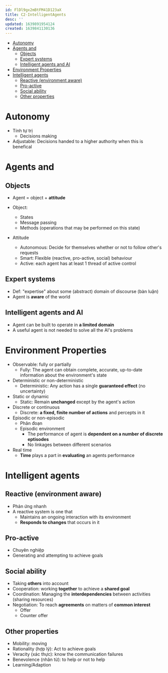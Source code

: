 ```yaml
---
id: FlDl9gx2mBtFM41D123aX
title: C2-IntelligentAgents
desc: ''
updated: 1639891954124
created: 1639841130136
---
```


- [Autonomy](#autonomy)
- [Agents and](#agents-and)
  - [Objects](#objects)
  - [Expert systems](#expert-systems)
  - [Intelligent agents and AI](#intelligent-agents-and-ai)
- [Environment Properties](#environment-properties)
- [Intelligent agents](#intelligent-agents)
  - [Reactive (environment aware)](#reactive-environment-aware)
  - [Pro-active](#pro-active)
  - [Social ability](#social-ability)
  - [Other properties](#other-properties)

# Autonomy
- Tính tự trị
  - Decisions making
- Adjustable: Decisions handed to a higher authority when this is benefical

# Agents and

## Objects
- Agent = object + **attitude**
  
- Object:
  - States
  - Message passing
  - Methods (operations that may be performed on this state)

- Attitude
  - Autonomous: Decide for themselves whether or not to follow other's requests
  - Smart: Flexible (reactive, pro-active, social) behaviour
  - Active: each agent has at least 1 thread of active control

## Expert systems
- Def: "expertise" about some (abstract) domain of discourse (bàn luận)
- Agent is **aware** of the world

## Intelligent agents and AI
- Agent can be built to operate in **a limited domain**
- A useful agent is not needed to solve all the AI's problems

# Environment Properties
- Observable: fully or partially
  - Fully: The agent can obtain complete, accurate, up-to-date information about the environment's state
- Deterministic or non-deterministic
  - Deterministic: Any action has a single **guaranteed effect** (no uncertainty)
- Static or dynamic
  - Static: Remain **unchanged** except by the agent's action
- Discrete or continuous
  - Discrete: **a fixed, finite number of actions** and percepts in it
- Episodic or non-episodic
  - Phân đoạn
  - Episodic environment
    - The performance of agent is **dependent on a number of discrete eptisodes**
    - No linkages between different scenarios
- Real time
  - **Time** plays a part in **evaluating** an agents performance

# Intelligent agents

## Reactive (environment aware)
- Phản ứng nhanh
- A reactive system is one that
  - Maintains an ongoing interaction with its environment
  - **Responds to changes** that occurs in it

## Pro-active
- Chuyên nghiệp
- Generating and attempting to achieve goals

## Social ability
- Taking **others** into account
- Cooperation: working **together** to achieve a **shared goal**
- Coordination: Managing the **interdependencies** between activities (sharing resources)
- Negotiation: To reach **agreements** on matters of **common interest**
  - Offer
  - Counter offer

## Other properties
- Mobility: moving
- Rationality (hợp lý): Act to achieve goals
- Veracity (xác thực): know the communication failures
- Benevolence (nhân từ): to help or not to help
- Learning/Adaption